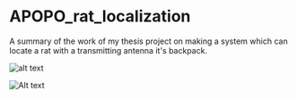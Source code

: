 # APOPO_rat_localization
A summary of the work of my thesis project on making a system which can locate a rat with a transmitting antenna it's backpack. 

![alt text](https://github.com/awjvankast/APOPO_rat_localization/tree/main/Images/rat_pic.png?raw=true)

<img
  src="https://github.com/awjvankast/APOPO_rat_localization/tree/main/Images/rat_pic.png"
  alt="Alt text"
  title="Optional title"
  style="display: inline-block; margin: 0 auto; max-width: 300px">

